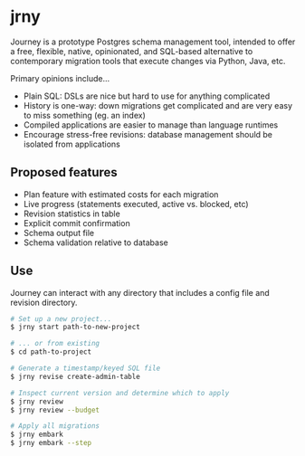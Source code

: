 # jrny

Journey is a prototype Postgres schema management tool, intended to offer
a free, flexible, native, opinionated, and SQL-based alternative to contemporary
migration tools that execute changes via Python, Java, etc.

Primary opinions include...

- Plain SQL: DSLs are nice but hard to use for anything complicated
- History is one-way: down migrations get complicated and are very easy to miss something (eg. an index)
- Compiled applications are easier to manage than language runtimes
- Encourage stress-free revisions: database management should be isolated from applications


## Proposed features

- Plan feature with estimated costs for each migration
- Live progress (statements executed, active vs. blocked, etc)
- Revision statistics in table
- Explicit commit confirmation
- Schema output file
- Schema validation relative to database


## Use

Journey can interact with any directory that includes a config file and revision directory.


```bash
# Set up a new project...
$ jrny start path-to-new-project

# ... or from existing
$ cd path-to-project

# Generate a timestamp/keyed SQL file
$ jrny revise create-admin-table

# Inspect current version and determine which to apply
$ jrny review
$ jrny review --budget

# Apply all migrations
$ jrny embark
$ jrny embark --step
```
